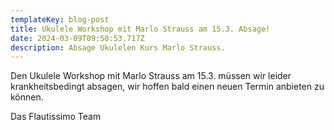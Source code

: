 ```yaml
---
templateKey: blog-post
title: Ukulele Workshop mit Marlo Strauss am 15.3. Absage!
date: 2024-03-09T09:50:53.717Z
description: Absage Ukulelen Kurs Marlo Strauss.
---
```

Den Ukulele Workshop mit Marlo Strauss am 15.3.  müssen wir leider krankheitsbedingt absagen, wir hoffen bald einen neuen Termin anbieten zu können.

Das Flautissimo Team
